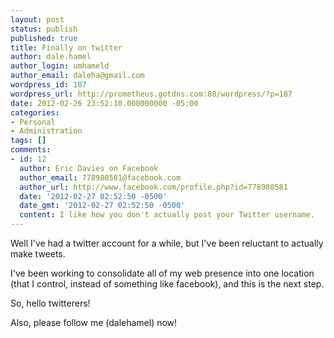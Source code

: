 ```yaml
---
layout: post
status: publish
published: true
title: Finally on twitter
author: dale.hamel
author_login: umhameld
author_email: daleha@gmail.com
wordpress_id: 187
wordpress_url: http://prometheus.gotdns.com:88/wordpress/?p=187
date: 2012-02-26 23:52:10.000000000 -05:00
categories:
- Personal
- Administration
tags: []
comments:
- id: 12
  author: Eric Davies on Facebook
  author_email: 778980581@facebook.com
  author_url: http://www.facebook.com/profile.php?id=778980581
  date: '2012-02-27 02:52:50 -0500'
  date_gmt: '2012-02-27 02:52:50 -0500'
  content: I like how you don't actually post your Twitter username.
---
```

<p>Well I've had a twitter account for a while, but I've been reluctant to actually make tweets.</p>

<p>I've been working to consolidate all of my web presence into one location (that I control, instead of something like facebook), and this is the next step.</p>

<p>So, hello twitterers!</p>

<p>Also, please follow me (dalehamel) now!</p>
